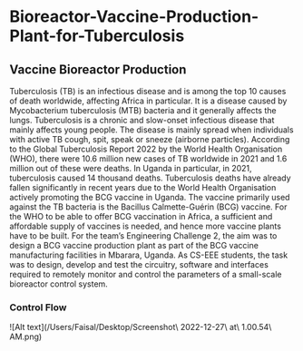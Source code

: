 # Bioreactor-Vaccine-Production-Plant-for-Tuberculosis

## Vaccine Bioreactor Production
Tuberculosis (TB) is an infectious disease and is among the top 10 causes of death worldwide, affecting Africa in particular. It is a disease caused by Mycobacterium tuberculosis (MTB) bacteria and it generally affects the lungs. Tuberculosis is a chronic and slow-onset infectious disease that mainly affects young people. The disease is mainly spread when individuals with active TB cough, spit, speak or sneeze (airborne particles). According to the Global Tuberculosis Report 2022 by the World Health Organisation (WHO), there were 10.6 million new cases of TB worldwide in 2021 and 1.6 million out of these were deaths. In Uganda in particular, in 2021, tuberculosis caused 14 thousand deaths. Tuberculosis deaths have already fallen significantly in recent years due to the World Health Organisation actively promoting the BCG vaccine in Uganda.
The vaccine primarily used against the TB bacteria is the Bacillus Calmette-Guérin (BCG) vaccine. For the WHO to be able to offer BCG vaccination in Africa, a sufficient and affordable supply of vaccines is needed, and hence more vaccine plants have to be built.
For the team’s Engineering Challenge 2, the aim was to design a BCG vaccine production plant as part of the BCG vaccine manufacturing facilities in Mbarara, Uganda. As CS-EEE students, the task was to design, develop and test the circuitry, software and interfaces required to remotely monitor and control the parameters of a small-scale bioreactor control system.

### Control Flow 
![Alt text](/Users/Faisal/Desktop/Screenshot\ 2022-12-27\ at\ 1.00.54\ AM.png)
